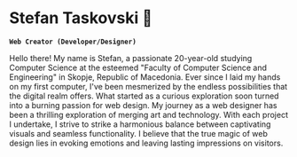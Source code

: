 # Stefan Taskovski 👋

**`Web Creator (Developer/Designer)`**

Hello there! My name is Stefan, a passionate 20-year-old studying Computer Science at the esteemed "Faculty of Computer Science and Engineering" in Skopje, Republic of Macedonia. Ever since I laid my hands on my first computer, I've been mesmerized by the endless possibilities that the digital realm offers. What started as a curious exploration soon turned into a burning passion for web design.
My journey as a web designer has been a thrilling exploration of merging art and technology. With each project I undertake, I strive to strike a harmonious balance between captivating visuals and seamless functionality. I believe that the true magic of web design lies in evoking emotions and leaving lasting impressions on visitors.

<!--
**stef03codes/stef03codes** is a ✨ _special_ ✨ repository because its `README.md` (this file) appears on your GitHub profile.

Here are some ideas to get you started:

- 🔭 I’m currently working on ...
- 🌱 I’m currently learning ...
- 👯 I’m looking to collaborate on ...
- 🤔 I’m looking for help with ...
- 💬 Ask me about ...
- 📫 How to reach me: ...
- 😄 Pronouns: ...
- ⚡ Fun fact: ...
-->
